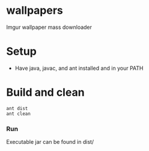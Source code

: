 wallpapers
====================

Imgur wallpaper mass downloader

Setup
=====

- Have java, javac, and ant installed and in your PATH

Build and clean
===============

    ant dist
    ant clean

### Run

Executable jar can be found in dist/
